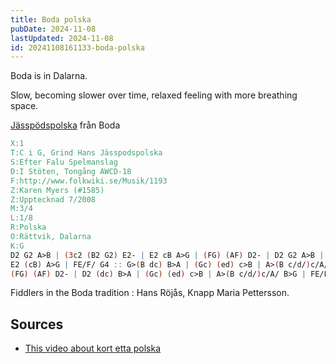 ```yaml
---
title: Boda polska
pubDate: 2024-11-08
lastUpdated: 2024-11-08
id: 20241108161133-boda-polska
---
```


Boda is in Dalarna.

Slow, becoming slower over time, relaxed feeling with more breathing space.

[Jässpödspolska](http://www.folkwiki.se/Musik/1193) från Boda

```abc
X:1
T:C i G, Grind Hans Jässpodspolska
S:Efter Falu Spelmanslag
D:I Stöten, Tongång AWCD-18
F:http://www.folkwiki.se/Musik/1193
Z:Karen Myers (#1585)
Z:Upptecknad 7/2008
M:3/4
L:1/8
R:Polska
O:Rättvik, Dalarna
K:G
D2 G2 A>B | (3c2 (B2 G2) E2- | E2 cB A>G | (FG) (AF) D2- | D2 G2 A>B | (3c2 (B2 G2) E2- |
E2 (cB) A>G | FE/F/ G4 :: G>(B dc) B>A | (Gc) (ed) c>B | A>(B c/d/)c/A/ B>G |
(FG) (AF) D2- | D2 (dc) B>A | (Gc) (ed) c>B | A>(B c/d/)c/A/ B>G | FE/F/ G4 :|
```

<div id="paper"></div>

<script>
ABCJS.renderAbc("paper", `X:1
T:C i G, Grind Hans Jässpodspolska
M:3/4
L:1/8
R:Polska
O:Rättvik, Dalarna
K:G
D2 G2 A>B | (3c2 (B2 G2) E2- | E2 cB A>G | (FG) (AF) D2- | D2 G2 A>B | (3c2 (B2 G2) E2- |
E2 (cB) A>G | FE/F/ G4 :: G>(B dc) B>A | (Gc) (ed) c>B | A>(B c/d/)c/A/ B>G |
(FG) (AF) D2- | D2 (dc) B>A | (Gc) (ed) c>B | A>(B c/d/)c/A/ B>G | FE/F/ G4 :|`, {responsive: 'resize'});
</script>

Fiddlers in the Boda tradition : Hans Röjås, Knapp Maria Pettersson.

## Sources

- [This video about kort etta polska](https://www.youtube.com/watch?v=--merswt1Bk)
